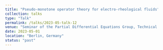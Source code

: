 ```yaml
---
title: "Pseudo-monotone operator theory for electro-rheological fluids"
collection: talks
type: "Talk"
permalink: /talks/2023-05-talk-12
venue: "Seminar of the Partial Differential Equations Group, Technical University of Berlin"
date: 2023-05-01
location: "Berlin, Germany"
status: "past"
--- 
```

